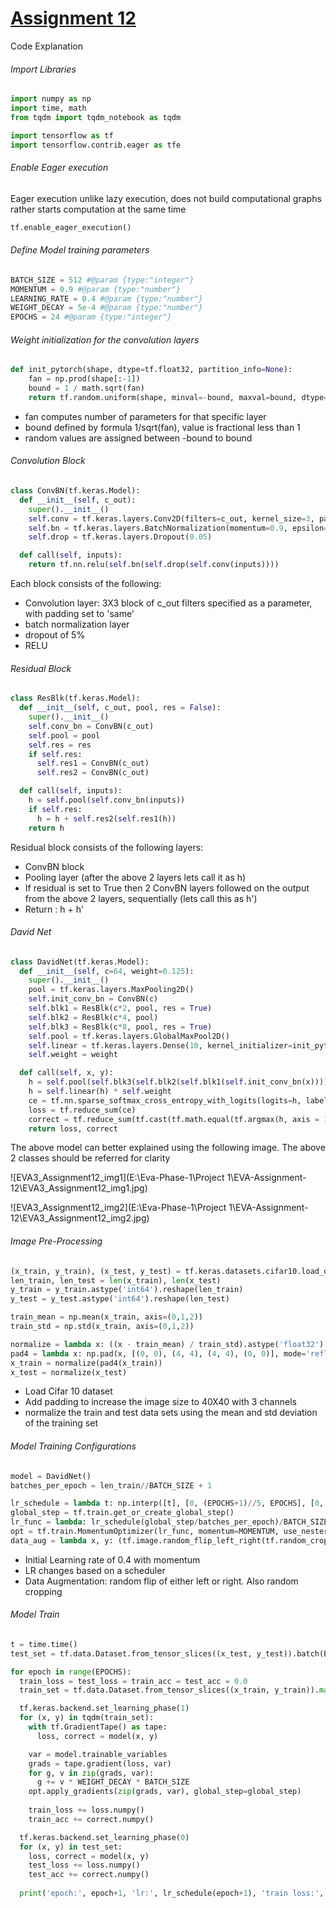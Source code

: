 # <u>Assignment 12</u>

Code Explanation

###### Import Libraries

```python
import numpy as np
import time, math
from tqdm import tqdm_notebook as tqdm

import tensorflow as tf
import tensorflow.contrib.eager as tfe
```



###### Enable Eager execution

Eager execution unlike lazy execution, does not build computational graphs rather starts computation at the same time

```python
tf.enable_eager_execution()
```

###### Define Model training parameters

```python
BATCH_SIZE = 512 #@param {type:"integer"}
MOMENTUM = 0.9 #@param {type:"number"}
LEARNING_RATE = 0.4 #@param {type:"number"}
WEIGHT_DECAY = 5e-4 #@param {type:"number"}
EPOCHS = 24 #@param {type:"integer"}
```

###### Weight initialization for the convolution layers

```python
def init_pytorch(shape, dtype=tf.float32, partition_info=None):
    fan = np.prod(shape[:-1])
    bound = 1 / math.sqrt(fan)
    return tf.random.uniform(shape, minval=-bound, maxval=bound, dtype=dtype)
```

- fan computes number of parameters for that specific layer
- bound defined by formula 1/sqrt(fan), value is fractional less than 1
- random values are assigned between -bound to bound

###### Convolution Block

```python
class ConvBN(tf.keras.Model):
  def __init__(self, c_out):
    super().__init__()
    self.conv = tf.keras.layers.Conv2D(filters=c_out, kernel_size=3, padding="SAME", kernel_initializer=init_pytorch, use_bias=False)
    self.bn = tf.keras.layers.BatchNormalization(momentum=0.9, epsilon=1e-5)
    self.drop = tf.keras.layers.Dropout(0.05)

  def call(self, inputs):
    return tf.nn.relu(self.bn(self.drop(self.conv(inputs))))
```

Each block consists of the following:
- Convolution layer:  3X3 block of c_out filters specified as a parameter, with padding set to 'same' 
- batch normalization layer
- dropout of 5%
- RELU



###### Residual Block

```python
class ResBlk(tf.keras.Model):
  def __init__(self, c_out, pool, res = False):
    super().__init__()
    self.conv_bn = ConvBN(c_out)
    self.pool = pool
    self.res = res
    if self.res:
      self.res1 = ConvBN(c_out)
      self.res2 = ConvBN(c_out)

  def call(self, inputs):
    h = self.pool(self.conv_bn(inputs))
    if self.res:
      h = h + self.res2(self.res1(h))
    return h
```

Residual block consists of the following layers:

- ConvBN block 
- Pooling layer (after the above 2 layers lets call it as h)
- If residual is set to True then 2 ConvBN layers followed on the output from the above 2 layers, sequentially (lets call this as h')
- Return : h + h'



###### David Net

```python
class DavidNet(tf.keras.Model):
  def __init__(self, c=64, weight=0.125):
    super().__init__()
    pool = tf.keras.layers.MaxPooling2D()
    self.init_conv_bn = ConvBN(c)
    self.blk1 = ResBlk(c*2, pool, res = True)
    self.blk2 = ResBlk(c*4, pool)
    self.blk3 = ResBlk(c*8, pool, res = True)
    self.pool = tf.keras.layers.GlobalMaxPool2D()
    self.linear = tf.keras.layers.Dense(10, kernel_initializer=init_pytorch, use_bias=False)
    self.weight = weight

  def call(self, x, y):
    h = self.pool(self.blk3(self.blk2(self.blk1(self.init_conv_bn(x)))))
    h = self.linear(h) * self.weight
    ce = tf.nn.sparse_softmax_cross_entropy_with_logits(logits=h, labels=y)
    loss = tf.reduce_sum(ce)
    correct = tf.reduce_sum(tf.cast(tf.math.equal(tf.argmax(h, axis = 1), y), tf.float32))
    return loss, correct
```

The above model can better explained using the following image. The above 2 classes should be referred for clarity



![EVA3_Assignment12_img1](E:\Eva-Phase-1\Project 1\EVA-Assignment-12\EVA3_Assignment12_img1.jpg)



![EVA3_Assignment12_img2](E:\Eva-Phase-1\Project 1\EVA-Assignment-12\EVA3_Assignment12_img2.jpg)



###### Image Pre-Processing

```python
(x_train, y_train), (x_test, y_test) = tf.keras.datasets.cifar10.load_data()
len_train, len_test = len(x_train), len(x_test)
y_train = y_train.astype('int64').reshape(len_train)
y_test = y_test.astype('int64').reshape(len_test)

train_mean = np.mean(x_train, axis=(0,1,2))
train_std = np.std(x_train, axis=(0,1,2))

normalize = lambda x: ((x - train_mean) / train_std).astype('float32') # todo: check here
pad4 = lambda x: np.pad(x, [(0, 0), (4, 4), (4, 4), (0, 0)], mode='reflect')
x_train = normalize(pad4(x_train))
x_test = normalize(x_test)
```



- Load Cifar 10 dataset
- Add padding to increase the image size to 40X40 with 3 channels
- normalize the train and test data sets using the mean and std deviation of the training set





###### Model Training Configurations

```python
model = DavidNet()
batches_per_epoch = len_train//BATCH_SIZE + 1

lr_schedule = lambda t: np.interp([t], [0, (EPOCHS+1)//5, EPOCHS], [0, LEARNING_RATE, 0])[0]
global_step = tf.train.get_or_create_global_step()
lr_func = lambda: lr_schedule(global_step/batches_per_epoch)/BATCH_SIZE
opt = tf.train.MomentumOptimizer(lr_func, momentum=MOMENTUM, use_nesterov=True)
data_aug = lambda x, y: (tf.image.random_flip_left_right(tf.random_crop(x, [32, 32, 3])), y)
```



- Initial Learning rate of 0.4 with momentum
- LR changes based on a scheduler
- Data Augmentation: random flip of either left or right. Also random cropping



###### Model Train

```python
t = time.time()
test_set = tf.data.Dataset.from_tensor_slices((x_test, y_test)).batch(BATCH_SIZE)

for epoch in range(EPOCHS):
  train_loss = test_loss = train_acc = test_acc = 0.0
  train_set = tf.data.Dataset.from_tensor_slices((x_train, y_train)).map(data_aug).shuffle(len_train).batch(BATCH_SIZE).prefetch(1)

  tf.keras.backend.set_learning_phase(1)
  for (x, y) in tqdm(train_set):
    with tf.GradientTape() as tape:
      loss, correct = model(x, y)

    var = model.trainable_variables
    grads = tape.gradient(loss, var)
    for g, v in zip(grads, var):
      g += v * WEIGHT_DECAY * BATCH_SIZE
    opt.apply_gradients(zip(grads, var), global_step=global_step)
    
    train_loss += loss.numpy()
    train_acc += correct.numpy()

  tf.keras.backend.set_learning_phase(0)
  for (x, y) in test_set:
    loss, correct = model(x, y)
    test_loss += loss.numpy()
    test_acc += correct.numpy()
    
  print('epoch:', epoch+1, 'lr:', lr_schedule(epoch+1), 'train loss:', train_loss / len_train, 'train acc:', train_acc / len_train, 'val loss:', test_loss / len_test, 'val acc:', test_acc / len_test, 'time:', time.time() - t)
```